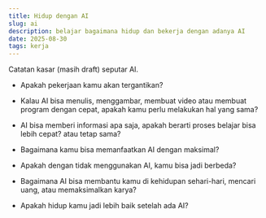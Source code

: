 ```yaml
---
title: Hidup dengan AI
slug: ai
description: belajar bagaimana hidup dan bekerja dengan adanya AI
date: 2025-08-30
tags: kerja
---
```

Catatan kasar (masih draft) seputar AI.

*   Apakah pekerjaan kamu akan tergantikan?
    
*   Kalau AI bisa menulis, menggambar, membuat video atau membuat program dengan cepat, apakah kamu perlu melakukan hal yang sama?
    
*   AI bisa memberi informasi apa saja, apakah berarti proses belajar bisa lebih cepat? atau tetap sama?
    
*   Bagaimana kamu bisa memanfaatkan AI dengan maksimal?
    
*   Apakah dengan tidak menggunakan AI, kamu bisa jadi berbeda?
    
*   Bagaimana AI bisa membantu kamu di kehidupan sehari-hari, mencari uang, atau memaksimalkan karya?
    
*   Apakah hidup kamu jadi lebih baik setelah ada AI?